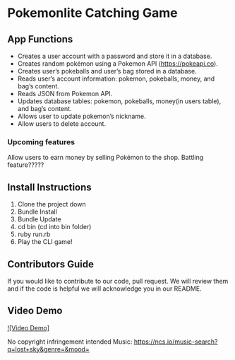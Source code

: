 # Pokemonlite Catching Game

## App Functions

- Creates a user account with a password and store it in a database.
- Creates random pokémon using a Pokemon API (https://pokeapi.co).
- Creates user’s pokeballs and user’s bag stored in a database.
- Reads user’s account information: pokemon, pokeballs, money, and bag’s content.
- Reads JSON from Pokemon API.
- Updates database tables: pokemon, pokeballs, money(in users table), and bag’s content.
- Allows user to update pokemon’s nickname.
- Allow users to delete account.	

### Upcoming features

Allow users to earn money by selling Pokémon to the shop.
Battling feature?????

## Install Instructions

1. Clone the project down
2. Bundle Install
3. Bundle Update
4. cd bin (cd into bin folder)
5. ruby run.rb
6. Play the CLI game!

## Contributors Guide

If you would like to contribute to our code, pull request. We will review them and if the code is helpful we will acknowledge you in our README.

## Video Demo

[![Video Demo]](https://youtu.be/6F1khBCCyV0)

No copyright infringement intended
Music: https://ncs.io/music-search?q=lost+sky&genre=&mood=


